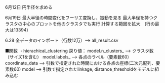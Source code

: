 6月12日
円半径を求める

6月19日
最大半径の時間変化をフーリエ変換し、振動を見る
最大半径を持つクラスタの中心のプロットを他のクラスタでも実行
計算する範囲を拡大　(行の最大は13394）

6.28
全データのインポート（行数12万）--> all_result.csv

■関数
・hierachical_clustering
戻り値：
    model.n_clusters_ --> クラスタ数（サイズ1を含む）
    model.labels_ --> 各点のラベル（要素数60）
    coordinate_data --> 引数で指定された時間における各点の座標(二次元配列、要素数60)
    model --> 引数で指定されたlinkage, distance_thresholdをモデルに組み込む
